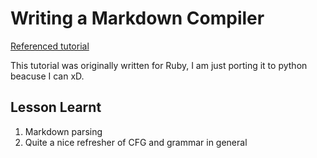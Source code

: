 # Writing a Markdown Compiler

[Referenced tutorial](https://blog.beezwax.net/2017/07/07/writing-a-markdown-compiler/)

This tutorial was originally written for Ruby, I am just porting it to python beacuse I can xD.

## Lesson Learnt

1. Markdown parsing
2. Quite a nice refresher of CFG and grammar in general